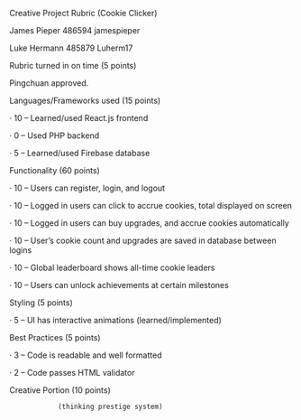 Creative Project Rubric (Cookie Clicker) 

James Pieper 486594 jamespieper

Luke Hermann 485879 Luherm17


Rubric turned in on time (5 points)

Pingchuan approved.

Languages/Frameworks used (15 points)

·         10 – Learned/used React.js frontend

·         0 – Used PHP backend

·         5 – Learned/used Firebase database

Functionality (60 points)

·         10 – Users can register, login, and logout

·         10 – Logged in users can click to accrue cookies, total displayed on screen

·         10 – Logged in users can buy upgrades, and accrue cookies automatically

·         10 – User’s cookie count and upgrades are saved in database between logins

·         10 – Global leaderboard shows all-time cookie leaders

·         10 – Users can unlock achievements at certain milestones

Styling (5 points)

·         5 – UI has interactive animations (learned/implemented)

Best Practices (5 points)

·         3 – Code is readable and well formatted

·         2 – Code passes HTML validator

Creative Portion (10 points)

                (thinking prestige system)

